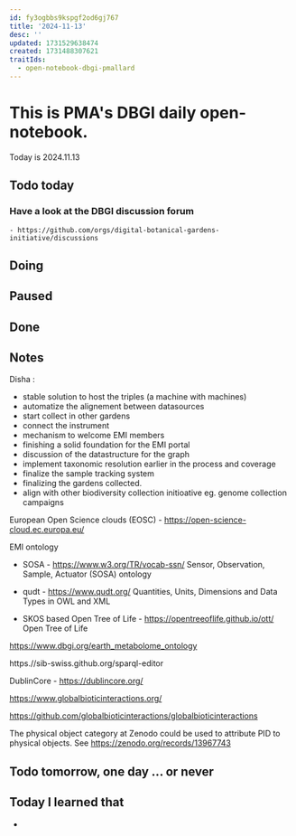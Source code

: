```yaml
---
id: fy3ogbbs9kspgf2od6gj767
title: '2024-11-13'
desc: ''
updated: 1731529638474
created: 1731488307621
traitIds:
  - open-notebook-dbgi-pmallard
---
```



# This is PMA's DBGI daily open-notebook.

Today is 2024.11.13

## Todo today

### Have a look at the DBGI discussion forum
    - https://github.com/orgs/digital-botanical-gardens-initiative/discussions
###
###

## Doing

## Paused

## Done

## Notes

Disha :

- stable solution to host the triples (a machine with machines)
- automatize the alignement between datasources 
- start collect in other gardens
- connect the instrument
- mechanism to welcome EMI members
- finishing a solid foundation for the EMI portal 
- discussion of the datastructure for the graph
- implement taxonomic resolution earlier in the process and coverage 
- finalize the sample tracking system
- finalizing the gardens collected.
- align with other biodiversity collection initioative eg. genome collection campaigns


European Open Science clouds (EOSC) - https://open-science-cloud.ec.europa.eu/


EMI ontology
- SOSA - https://www.w3.org/TR/vocab-ssn/ Sensor, Observation, Sample, Actuator (SOSA) ontology

- qudt - https://www.qudt.org/ Quantities, Units, Dimensions and Data Types in OWL and XML

- SKOS based Open Tree of Life - https://opentreeoflife.github.io/ott/ Open Tree of Life

https://www.dbgi.org/earth_metabolome_ontology

https.//sib-swiss.github.org/sparql-editor


DublinCore - https://dublincore.org/

https://www.globalbioticinteractions.org/


https://github.com/globalbioticinteractions/globalbioticinteractions

The physical object category at Zenodo could be used to attribute PID to physical objects.
See https://zenodo.org/records/13967743


## Todo tomorrow, one day ... or never

###
###
###


## Today I learned that

-